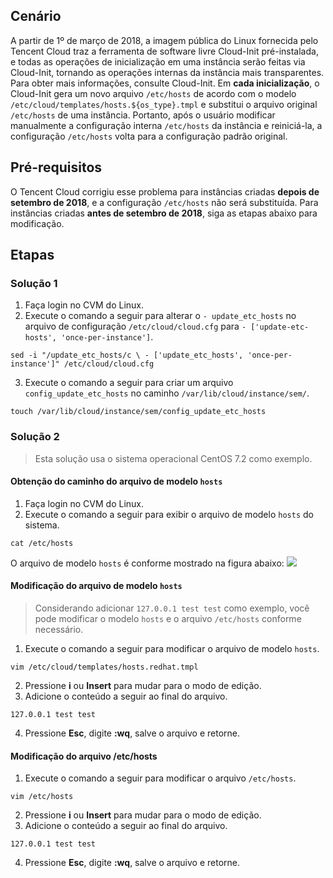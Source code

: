## Cenário

A partir de 1º de março de 2018, a imagem pública do Linux fornecida pelo Tencent Cloud traz a ferramenta de software livre Cloud-Init pré-instalada, e todas as operações de inicialização em uma instância serão feitas via Cloud-Init, tornando as operações internas da instância mais transparentes. Para obter mais informações, consulte Cloud-Init.
Em **cada inicialização**, o Cloud-Init gera um novo arquivo `/etc/hosts` de acordo com o modelo `/etc/cloud/templates/hosts.${os_type}.tmpl` e substitui o arquivo original `/etc/hosts` de uma instância. Portanto, após o usuário modificar manualmente a configuração interna `/etc/hosts` da instância e reiniciá-la, a configuração `/etc/hosts` volta para a configuração padrão original.

## Pré-requisitos
O Tencent Cloud corrigiu esse problema para instâncias criadas **depois de setembro de 2018**, e a configuração `/etc/hosts` não será substituída.
Para instâncias criadas **antes de setembro de 2018**, siga as etapas abaixo para modificação.

## Etapas

### Solução 1 
1. Faça login no CVM do Linux.
2. Execute o comando a seguir para alterar o `- update_etc_hosts` no arquivo de configuração `/etc/cloud/cloud.cfg` para `- ['update-etc-hosts', 'once-per-instance']`.
```
sed -i "/update_etc_hosts/c \ - ['update_etc_hosts', 'once-per-instance']" /etc/cloud/cloud.cfg
```
3. Execute o comando a seguir para criar um arquivo `config_update_etc_hosts` no caminho `/var/lib/cloud/instance/sem/`.
```
touch /var/lib/cloud/instance/sem/config_update_etc_hosts
```

### Solução 2
>Esta solução usa o sistema operacional CentOS 7.2 como exemplo.
>
#### Obtenção do caminho do arquivo de modelo `hosts`
1. Faça login no CVM do Linux.
2. Execute o comando a seguir para exibir o arquivo de modelo `hosts` do sistema.
```
cat /etc/hosts
```
O arquivo de modelo `hosts` é conforme mostrado na figura abaixo:
![](https://main.qcloudimg.com/raw/f51f9c53004574f72d32f5ed790c8563.png)


#### Modificação do arquivo de modelo `hosts`
>Considerando adicionar `127.0.0.1 test test` como exemplo, você pode modificar o modelo `hosts` e o arquivo `/etc/hosts` conforme necessário.
>
1. Execute o comando a seguir para modificar o arquivo de modelo `hosts`.
```
vim /etc/cloud/templates/hosts.redhat.tmpl
```
2. Pressione **i** ou **Insert** para mudar para o modo de edição.
3. Adicione o conteúdo a seguir ao final do arquivo.
```
127.0.0.1 test test
```
4. Pressione **Esc**, digite **:wq**, salve o arquivo e retorne.

#### Modificação do arquivo /etc/hosts
1. Execute o comando a seguir para modificar o arquivo `/etc/hosts`.
```
vim /etc/hosts
```
2. Pressione **i** ou **Insert** para mudar para o modo de edição.
3. Adicione o conteúdo a seguir ao final do arquivo.
```
127.0.0.1 test test
```
4. Pressione **Esc**, digite **:wq**, salve o arquivo e retorne.
